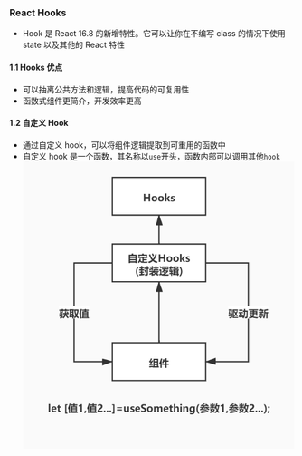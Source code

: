 ### React Hooks

- Hook 是 React 16.8 的新增特性。它可以让你在不编写 class 的情况下使用 state 以及其他的 React 特性

#### 1.1 Hooks 优点

- 可以抽离公共方法和逻辑，提高代码的可复用性
- 函数式组件更简介，开发效率更高

#### 1.2 自定义 Hook

- 通过自定义 hook，可以将组件逻辑提取到可重用的函数中
- 自定义 hook 是一个函数，其名称以`use`开头，函数内部可以调用其他`hook`
![Alt text](e4fa49ed9ad67984a49e90cbe1d0b111.png)